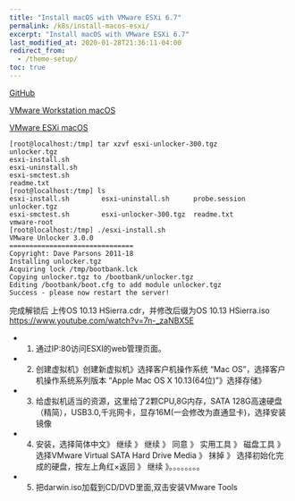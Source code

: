 ```yaml
---
title: "Install macOS with VMware ESXi 6.7"
permalink: /k8s/install-macos-esxi/
excerpt: "Install macOS with VMware ESXi 6.7"
last_modified_at: 2020-01-28T21:36:11-04:00
redirect_from:
  - /theme-setup/
toc: true
---
```


[GitHub](https://github.com/DrDonk)

[VMware Workstation macOS](https://github.com/DrDonk/unlocker)

[VMware ESXi macOS](https://github.com/DrDonk/esxi-unlocker)

```
[root@localhost:/tmp] tar xzvf esxi-unlocker-300.tgz
unlocker.tgz
esxi-install.sh
esxi-uninstall.sh
esxi-smctest.sh
readme.txt
[root@localhost:/tmp] ls
esxi-install.sh        esxi-uninstall.sh      probe.session          unlocker.tgz
esxi-smctest.sh        esxi-unlocker-300.tgz  readme.txt             vmware-root
[root@localhost:/tmp] ./esxi-install.sh
VMware Unlocker 3.0.0
===============================
Copyright: Dave Parsons 2011-18
Installing unlocker.tgz
Acquiring lock /tmp/bootbank.lck
Copying unlocker.tgz to /bootbank/unlocker.tgz
Editing /bootbank/boot.cfg to add module unlocker.tgz
Success - please now restart the server!
```

完成解锁后
上传OS 10.13 HSierra.cdr，并修改后缀为OS 10.13 HSierra.iso
https://www.youtube.com/watch?v=7n-_zaNBX5E

  - 1. 通过IP:80访问ESXI的web管理页面。
  - 2. 创建虚拟机》创建新虚拟机》选择客户机操作系统 “Mac OS”，选择客户机操作系统系列版本 “Apple Mac OS X 10.13(64位)”》选择存储》
  - 3. 给虚拟机适当的资源，这里给了2颗CPU,8G内存，SATA 128G高速硬盘（精简），USB3.0,千兆网卡，显存16M(一会修改为直通显卡)，选择安装镜像
  - 4. 安装，选择简体中文》 继续 》 继续 》 同意 》 实用工具 》 磁盘工具 》 选择VMware Virtual SATA Hard Drive Media 》 抹掉 》 选择初始化完成的硬盘，按左上角红×返回 》 继续 》。。。。。。。。
  - 5. 把darwin.iso加载到CD/DVD里面,双击安装VMware Tools
